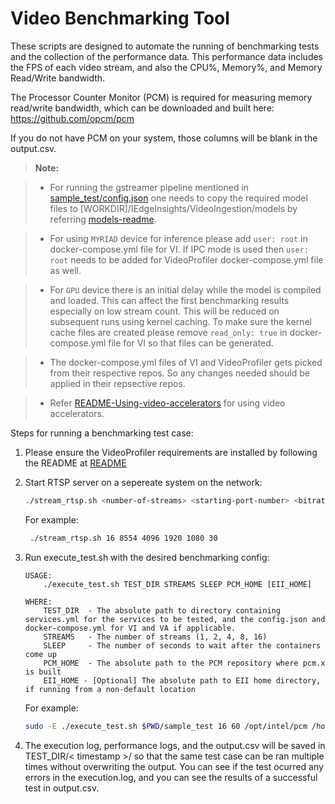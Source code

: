 # Video Benchmarking Tool

These scripts are designed to automate the running of benchmarking tests and the collection of the performance data. This performance data includes the FPS of each video stream, and also the CPU%, Memory%, and Memory Read/Write bandwidth.

The Processor Counter Monitor (PCM) is required for measuring memory read/write bandwidth, which can be downloaded and built here: <https://github.com/opcm/pcm>

If you do not have PCM on your system, those columns will be blank in the output.csv.

> **Note:**

> * For running the gstreamer pipeline mentioned in [sample_test/config.json](sample_test/config.json) one needs to copy the required model files to [WORKDIR]/IEdgeInsights/VideoIngestion/models by referring [models-readme](https://github.com/open-edge-insights/video-ingestion/blob/master/models/README.md).

> * For using `MYRIAD` device for inference please add `user: root` in docker-compose.yml file for VI. If IPC mode is used then `user: root` needs to be added for VideoProfiler docker-compose.yml file as well.

> * For `GPU` device there is an initial delay while the model is compiled and loaded. This can affect the first benchmarking results especially on low stream count. This will be reduced on subsequent runs using kernel caching. To make sure the kernel cache files are created please remove `read_only: true` in docker-compose.yml file for VI so that files can be generated.

> * The docker-compose.yml files of VI and VideoProfiler gets picked from their respective repos. So any changes needed should be applied in their repsective repos.

> * Refer [README-Using-video-accelerators](https://github.com/open-edge-insights/eii-core#using-video-accelerators-in-ingestionanalytics-containers) for using video accelerators.

Steps for running a benchmarking test case:

1. Please ensure the VideoProfiler requirements are installed by following the README at [README](../../VideoProfiler/README.md)

2. Start RTSP server on a sepereate system on the network:

    ```sh
    ./stream_rtsp.sh <number-of-streams> <starting-port-number> <bitrate> <width> <height> <framerate>
    ```

   For example:

   ```sh
    ./stream_rtsp.sh 16 8554 4096 1920 1080 30
   ```

3. Run execute_test.sh with the desired benchmarking config:

    ```
    USAGE:
        ./execute_test.sh TEST_DIR STREAMS SLEEP PCM_HOME [EII_HOME]

    WHERE:
        TEST_DIR  - The absolute path to directory containing services.yml for the services to be tested, and the config.json and docker-compose.yml for VI and VA if applicable.
        STREAMS   - The number of streams (1, 2, 4, 8, 16)
        SLEEP     - The number of seconds to wait after the containers come up
        PCM_HOME  - The absolute path to the PCM repository where pcm.x is built
        EII_HOME - [Optional] The absolute path to EII home directory, if running from a non-default location
    ```

   For example:

    ```sh
    sudo -E ./execute_test.sh $PWD/sample_test 16 60 /opt/intel/pcm /home/intel/IEdgeInsights
    ```

4. The execution log, performance logs, and the output.csv will be saved in TEST_DIR/< timestamp >/ so that the same test case can be ran multiple times without overwriting the output. You can see if the test ocurred any errors in the execution.log, and you can see the results of a successful test in output.csv.
